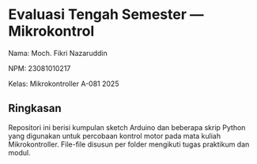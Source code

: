 # Evaluasi Tengah Semester — Mikrokontrol

Nama: Moch. Fikri Nazaruddin

NPM: 23081010217

Kelas: Mikrokontroller A-081 2025

## Ringkasan

Repositori ini berisi kumpulan sketch Arduino dan beberapa skrip Python yang digunakan untuk percobaan kontrol motor pada mata kuliah Mikrokontroller. File-file disusun per folder mengikuti tugas praktikum dan modul.
